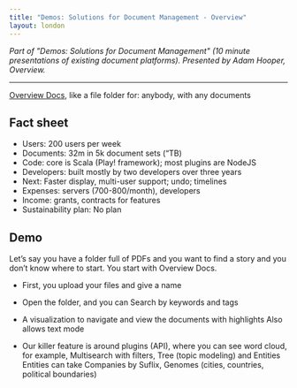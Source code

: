```yaml
---
title: "Demos: Solutions for Document Management - Overview"
layout: london
---
```


_Part of "Demos: Solutions for Document Management" (10 minute presentations of existing document platforms). Presented by Adam Hooper, Overview._

***

[Overview Docs](http://www.overviewdocs.com), like a file folder for: anybody, with any documents

## Fact sheet
* Users: 200 users per week
* Documents: 32m in 5k document sets (“TB)
* Code: core is Scala (Play! framework); most plugins are NodeJS
* Developers: built mostly by two developers over three years
* Next: Faster display, multi-user support; undo; timelines
* Expenses: servers (700-800/month), developers
* Income: grants, contracts for features
* Sustainability plan: No plan

## Demo
Let’s say you have a folder full of PDFs and you want to find a story and you don’t know where to start. You start with Overview Docs.

* First, you upload your files and give a name
* Open the folder, and you can Search by keywords and tags
* A visualization to navigate and view the documents with highlights
Also allows text mode

* Our killer feature is around plugins (API), where you can see word cloud, for example, Multisearch with filters, Tree (topic modeling) and Entities
Entities can take Companies by Suflix, Genomes (cities, countries, political boundaries)

